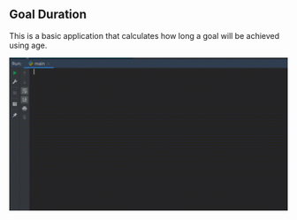 ## Goal Duration
This is a basic application that calculates how long a goal will be achieved using age.


![Demo](https://github.com/A3AJAGBE/goal-duration/blob/main/goal%20duration-updated.gif)

